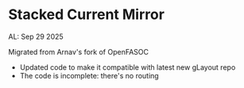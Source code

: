 # Stacked Current Mirror

AL: Sep 29 2025

Migrated from Arnav's fork of OpenFASOC
- Updated code to make it compatible with latest new gLayout repo
- The code is incomplete: there's no routing